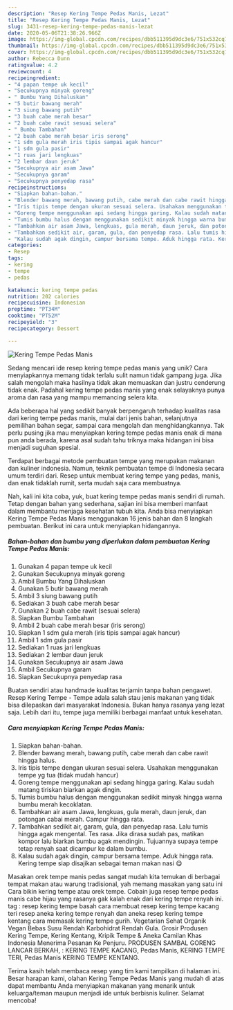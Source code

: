 ```yaml
---
description: "Resep Kering Tempe Pedas Manis, Lezat"
title: "Resep Kering Tempe Pedas Manis, Lezat"
slug: 3431-resep-kering-tempe-pedas-manis-lezat
date: 2020-05-06T21:38:26.966Z
image: https://img-global.cpcdn.com/recipes/dbb511395d9dc3e6/751x532cq70/kering-tempe-pedas-manis-foto-resep-utama.jpg
thumbnail: https://img-global.cpcdn.com/recipes/dbb511395d9dc3e6/751x532cq70/kering-tempe-pedas-manis-foto-resep-utama.jpg
cover: https://img-global.cpcdn.com/recipes/dbb511395d9dc3e6/751x532cq70/kering-tempe-pedas-manis-foto-resep-utama.jpg
author: Rebecca Dunn
ratingvalue: 4.2
reviewcount: 4
recipeingredient:
- "4 papan tempe uk kecil"
- "Secukupnya minyak goreng"
- " Bumbu Yang Dihaluskan"
- "5 butir bawang merah"
- "3 siung bawang putih"
- "3 buah cabe merah besar"
- "2 buah cabe rawit sesuai selera"
- " Bumbu Tambahan"
- "2 buah cabe merah besar iris serong"
- "1 sdm gula merah iris tipis sampai agak hancur"
- "1 sdm gula pasir"
- "1 ruas jari lengkuas"
- "2 lembar daun jeruk"
- "Secukupnya air asam Jawa"
- "Secukupnya garam"
- "Secukupnya penyedap rasa"
recipeinstructions:
- "Siapkan bahan-bahan."
- "Blender bawang merah, bawang putih, cabe merah dan cabe rawit hingga halus."
- "Iris tipis tempe dengan ukuran sesuai selera. Usahakan menggunakan tempe yg tua (tidak mudah hancur)"
- "Goreng tempe menggunakan api sedang hingga garing. Kalau sudah matang tiriskan biarkan agak dingin."
- "Tumis bumbu halus dengan menggunakan sedikit minyak hingga warna bumbu merah kecoklatan."
- "Tambahkan air asam Jawa, lengkuas, gula merah, daun jeruk, dan potongan cabai merah. Campur hingga rata."
- "Tambahkan sedikit air, garam, gula, dan penyedap rasa. Lalu tumis hingga agak mengental. Tes rasa. Jika dirasa sudah pas, matikan kompor lalu biarkan bumbu agak mendingin. Tujuannya supaya tempe tetap renyah saat dicampur ke dalam bumbu."
- "Kalau sudah agak dingin, campur bersama tempe. Aduk hingga rata. Kering tempe siap disajikan sebagai teman makan nasi 😋"
categories:
- Resep
tags:
- kering
- tempe
- pedas

katakunci: kering tempe pedas 
nutrition: 202 calories
recipecuisine: Indonesian
preptime: "PT34M"
cooktime: "PT52M"
recipeyield: "3"
recipecategory: Dessert

---
```



![Kering Tempe Pedas Manis](https://img-global.cpcdn.com/recipes/dbb511395d9dc3e6/751x532cq70/kering-tempe-pedas-manis-foto-resep-utama.jpg)

Sedang mencari ide resep kering tempe pedas manis yang unik? Cara menyiapkannya memang tidak terlalu sulit namun tidak gampang juga. Jika salah mengolah maka hasilnya tidak akan memuaskan dan justru cenderung tidak enak. Padahal kering tempe pedas manis yang enak selayaknya punya aroma dan rasa yang mampu memancing selera kita.

Ada beberapa hal yang sedikit banyak berpengaruh terhadap kualitas rasa dari kering tempe pedas manis, mulai dari jenis bahan, selanjutnya pemilihan bahan segar, sampai cara mengolah dan menghidangkannya. Tak perlu pusing jika mau menyiapkan kering tempe pedas manis enak di mana pun anda berada, karena asal sudah tahu triknya maka hidangan ini bisa menjadi suguhan spesial.

Terdapat berbagai metode pembuatan tempe yang merupakan makanan dan kuliner indonesia. Namun, teknik pembuatan tempe di Indonesia secara umum terdiri dari. Resep untuk membuat kering tempe yang pedas, manis, dan enak tidaklah rumit, serta mudah saja cara membuatnya.


Nah, kali ini kita coba, yuk, buat kering tempe pedas manis sendiri di rumah. Tetap dengan bahan yang sederhana, sajian ini bisa memberi manfaat dalam membantu menjaga kesehatan tubuh kita. Anda bisa menyiapkan Kering Tempe Pedas Manis menggunakan 16 jenis bahan dan 8 langkah pembuatan. Berikut ini cara untuk menyiapkan hidangannya.

<!--inarticleads1-->

##### Bahan-bahan dan bumbu yang diperlukan dalam pembuatan Kering Tempe Pedas Manis:

1. Gunakan 4 papan tempe uk kecil
1. Gunakan Secukupnya minyak goreng
1. Ambil  Bumbu Yang Dihaluskan
1. Gunakan 5 butir bawang merah
1. Ambil 3 siung bawang putih
1. Sediakan 3 buah cabe merah besar
1. Gunakan 2 buah cabe rawit (sesuai selera)
1. Siapkan  Bumbu Tambahan
1. Ambil 2 buah cabe merah besar (iris serong)
1. Siapkan 1 sdm gula merah (iris tipis sampai agak hancur)
1. Ambil 1 sdm gula pasir
1. Sediakan 1 ruas jari lengkuas
1. Sediakan 2 lembar daun jeruk
1. Gunakan Secukupnya air asam Jawa
1. Ambil Secukupnya garam
1. Siapkan Secukupnya penyedap rasa


Buatan sendiri atau handmade kualitas terjamin tanpa bahan pengawet. Resep Kering Tempe - Tempe adala salah stau jenis makanan yang tidak bisa dilepaskan dari masyarakat Indonesia. Bukan hanya rasanya yang lezat saja. Lebih dari itu, tempe juga memiliki berbagai manfaat untuk kesehatan. 

<!--inarticleads2-->

##### Cara menyiapkan Kering Tempe Pedas Manis:

1. Siapkan bahan-bahan.
1. Blender bawang merah, bawang putih, cabe merah dan cabe rawit hingga halus.
1. Iris tipis tempe dengan ukuran sesuai selera. Usahakan menggunakan tempe yg tua (tidak mudah hancur)
1. Goreng tempe menggunakan api sedang hingga garing. Kalau sudah matang tiriskan biarkan agak dingin.
1. Tumis bumbu halus dengan menggunakan sedikit minyak hingga warna bumbu merah kecoklatan.
1. Tambahkan air asam Jawa, lengkuas, gula merah, daun jeruk, dan potongan cabai merah. Campur hingga rata.
1. Tambahkan sedikit air, garam, gula, dan penyedap rasa. Lalu tumis hingga agak mengental. Tes rasa. Jika dirasa sudah pas, matikan kompor lalu biarkan bumbu agak mendingin. Tujuannya supaya tempe tetap renyah saat dicampur ke dalam bumbu.
1. Kalau sudah agak dingin, campur bersama tempe. Aduk hingga rata. Kering tempe siap disajikan sebagai teman makan nasi 😋


Masakan orek tempe manis pedas sangat mudah kita temukan di berbagai tempat makan atau warung tradisional, yah memang masakan yang satu ini Cara bikin kering tempe atau orek tempe. Cobain juga resep tempe pedas manis cabe hijau yang rasanya gak kalah enak dari kering tempe renyah ini. tag : resep kering tempe basah cara membuat resep kering tempe kacang teri resep aneka kering tempe renyah dan aneka resep kering tempe kentang cara memasak kering tempe gurih. Vegetarian Sehat Organik Vegan Bebas Susu Rendah Karbohidrat Rendah Gula. Grosir Produsen Kering Tempe, Kering Kentang, Kripik Tempe &amp; Aneka Camilan Khas Indonesia Menerima Pesanan Ke Penjuru. PRODUSEN SAMBAL GORENG LANCAR BERKAH, : KERING TEMPE KACANG, Pedas Manis, KERING TEMPE TERI, Pedas Manis KERING TEMPE KENTANG. 

Terima kasih telah membaca resep yang tim kami tampilkan di halaman ini. Besar harapan kami, olahan Kering Tempe Pedas Manis yang mudah di atas dapat membantu Anda menyiapkan makanan yang menarik untuk keluarga/teman maupun menjadi ide untuk berbisnis kuliner. Selamat mencoba!
